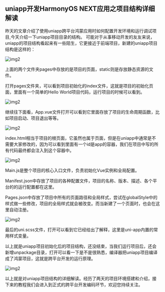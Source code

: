 ## uniapp开发HarmonyOS NEXT应用之项目结构详细解读

昨天的文章介绍了使用uniapp跨平台鸿蒙应用时如何配置开发环境和运行调试项目,今天介绍一下uniapp项目目录的结构。
可能对于从事移动开发的友友来说，uniapp的项目结构看起来有一些陌生，它更接近于前端项目，新建的uniapp项目结构是这样的：

![img2](https://dl-harmonyos.51cto.com/images/202505/b69b09521132097f1b3315500809bbe72b2665.png "img2")

上面的两个文件夹pages中存放的是项目的页面，static则是存放静态资源的文件。

打开pages文件夹，可以看到项目初始化的index文件，这就是项目的初始化页面，里面有一个简单的Hello World项目代码，运行项目的时候可以看到。

![img2](https://dl-harmonyos.51cto.com/images/202505/7186cbb21e778dbc6c80097972a8bb037d15cf.png "img2")

继续往下面看，App.vue文件打开可以看到它里面存放了项目的生命周期函数，比如项目启动、项目退出等等。

![img2](https://dl-harmonyos.51cto.com/images/202505/01e649b44e0ea2f0de7421ce7e7c84d7e65642.png "img2")

index.html相当于项目的根页面，它虽然也属于页面，但是在uniapp中通常是不需要大家修改的，因为可以看到里面有一个id是app的容器，我们在项目中写的所有代码最终都会注入到这个容器中。

![img2](https://dl-harmonyos.51cto.com/images/202505/c77b0ae217aed397f1d44680360b861f0ddb44.png "img2")

Main.js是整个项目的核心入口文件，负责初始化Vue实例和全局配置。

Manifest.json中存放了项目的各种配置文件，项目的名称、版本、描述、各个平台的的运行配置都在这里。

Pages.json中存放了项目中所有的页面路径和全局样式，尝试在globalStyle中的样式做一些修改，项目的全局样式就会被改变。而当新建了一个页面时，也会在这里自动注册。

![img2](https://dl-harmonyos.51cto.com/images/202505/66e0b0e296d0de2ce93653410f6a3df90a3c5f.png "img2")

最后的uni.scss文件，打开可以看到它已经给出了解释，这里是uni-app内置的常用样式变量。

以上就是uniapp项目初始化后的项目结构，还没结束，当我们运行项目后，还会新增unpackage目录，打开可以看一下是不是很熟悉，编译器把uniapp项目编译成了鸿蒙项目，这就是跨平台开发的运行原理。

![img2](https://dl-harmonyos.51cto.com/images/202505/84e317b2129568afd1430705e2880c526539b3.png "img2")

以上就是对uniapp项目结构的详细解读。经历了两天的项目环境搭建和介绍，接下来的教程我们会进入到正式的跨平台开发编码环节，欢迎您持续关注。
